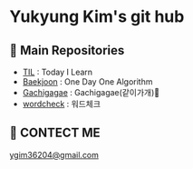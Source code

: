 Yukyung Kim's git hub
====       

🔭 Main Repositories
----
- <a href="https://github.com/yukyung123/TIL">TIL</a> : Today I Learn
- <a href="https://github.com/yukyung123/Baekjoon">Baekjoon</a> : One Day One Algorithm 
- <a href="https://github.com/yukyung123/gachigagae">Gachigagae</a> : Gachigagae(같이가개)🐶
- <a href="https://github.com/wordcheck/wordcheck-web">wordcheck</a> : 워드체크

💬 CONTECT ME
----
ygim36204@gmail.com
